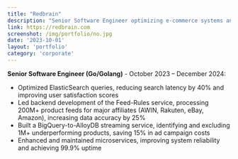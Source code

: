```yaml
---
title: "Redbrain"
description: "Senior Software Engineer optimizing e-commerce systems and feed processing at scale"
link: https://redbrain.com
screenshot: /img/portfolio/no.jpg
date: '2023-10-01'
layout: 'portfolio'
category: 'corporate'
---
```


**Senior Software Engineer (Go/Golang)** - October 2023 – December 2024:
- Optimized ElasticSearch queries, reducing search latency by 40% and improving user satisfaction scores
- Led backend development of the Feed-Rules service, processing 200M+ product feeds for major affiliates (AWIN, Rakuten, eBay, Amazon), increasing data accuracy by 25%
- Built a BigQuery-to-AlloyDB streaming service, identifying and excluding 1M+ underperforming products, saving 15% in ad campaign costs
- Enhanced and maintained microservices, improving system reliability and achieving 99.9% uptime